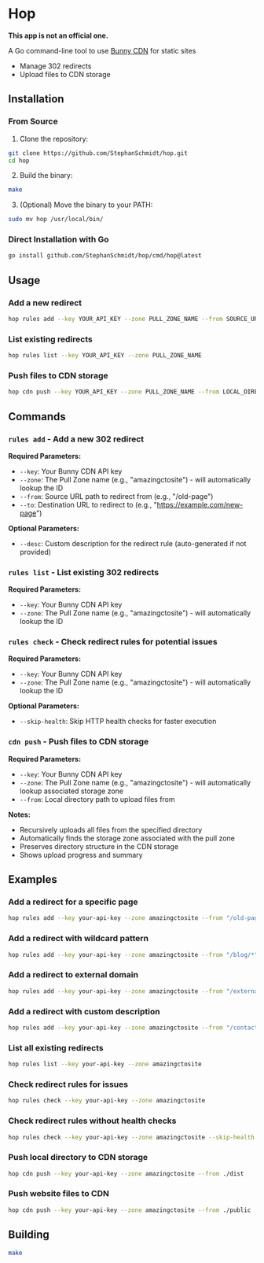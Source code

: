 # Hop

**This app is not an official one.**

A Go command-line tool to use [Bunny CDN](https://bunny.net) for static sites 

* Manage 302 redirects
* Upload files to CDN storage

## Installation

### From Source

1. Clone the repository:
```bash
git clone https://github.com/StephanSchmidt/hop.git
cd hop
```

2. Build the binary:
```bash
make
```

3. (Optional) Move the binary to your PATH:
```bash
sudo mv hop /usr/local/bin/
```

### Direct Installation with Go

```bash
go install github.com/StephanSchmidt/hop/cmd/hop@latest
```

## Usage

### Add a new redirect
```bash
hop rules add --key YOUR_API_KEY --zone PULL_ZONE_NAME --from SOURCE_URL --to DESTINATION_URL [--desc DESCRIPTION]
```

### List existing redirects
```bash
hop rules list --key YOUR_API_KEY --zone PULL_ZONE_NAME
```

### Push files to CDN storage
```bash
hop cdn push --key YOUR_API_KEY --zone PULL_ZONE_NAME --from LOCAL_DIRECTORY
```

## Commands

### `rules add` - Add a new 302 redirect

**Required Parameters:**
- `--key`: Your Bunny CDN API key
- `--zone`: The Pull Zone name (e.g., "amazingctosite") - will automatically lookup the ID
- `--from`: Source URL path to redirect from (e.g., "/old-page")
- `--to`: Destination URL to redirect to (e.g., "https://example.com/new-page")

**Optional Parameters:**
- `--desc`: Custom description for the redirect rule (auto-generated if not provided)

### `rules list` - List existing 302 redirects

**Required Parameters:**
- `--key`: Your Bunny CDN API key
- `--zone`: The Pull Zone name (e.g., "amazingctosite") - will automatically lookup the ID

### `rules check` - Check redirect rules for potential issues

**Required Parameters:**
- `--key`: Your Bunny CDN API key
- `--zone`: The Pull Zone name (e.g., "amazingctosite") - will automatically lookup the ID

**Optional Parameters:**
- `--skip-health`: Skip HTTP health checks for faster execution

### `cdn push` - Push files to CDN storage

**Required Parameters:**
- `--key`: Your Bunny CDN API key
- `--zone`: The Pull Zone name (e.g., "amazingctosite") - will automatically lookup associated storage zone
- `--from`: Local directory path to upload files from

**Notes:**
- Recursively uploads all files from the specified directory
- Automatically finds the storage zone associated with the pull zone
- Preserves directory structure in the CDN storage
- Shows upload progress and summary

## Examples

### Add a redirect for a specific page
```bash
hop rules add --key your-api-key --zone amazingctosite --from "/old-page" --to "https://amazingcto.com/new-page"
```

### Add a redirect with wildcard pattern
```bash
hop rules add --key your-api-key --zone amazingctosite --from "/blog/*" --to "https://amazingcto.com/articles/$1"
```

### Add a redirect to external domain
```bash
hop rules add --key your-api-key --zone amazingctosite --from "/external" --to "https://external-site.com/"
```

### Add a redirect with custom description
```bash
hop rules add --key your-api-key --zone amazingctosite --from "/contact" --to "/contact-us" --desc "Redirect old contact page"
```

### List all existing redirects
```bash
hop rules list --key your-api-key --zone amazingctosite
```

### Check redirect rules for issues
```bash
hop rules check --key your-api-key --zone amazingctosite
```

### Check redirect rules without health checks
```bash
hop rules check --key your-api-key --zone amazingctosite --skip-health
```

### Push local directory to CDN storage
```bash
hop cdn push --key your-api-key --zone amazingctosite --from ./dist
```

### Push website files to CDN
```bash
hop cdn push --key your-api-key --zone amazingctosite --from ./public
```

## Building

```bash
make
```